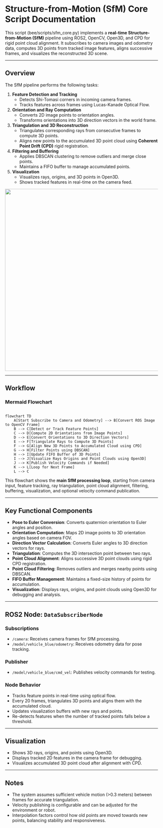 # Structure-from-Motion (SfM) Core Script Documentation

This script (bee/scripts/sfm_core.py) implements a **real-time Structure-from-Motion (SfM)** pipeline using ROS2, OpenCV, Open3D, and CPD for rigid point cloud alignment. It subscribes to camera images and odometry data, computes 3D points from tracked image features, aligns successive frames, and visualizes the reconstructed 3D scene.

---

## Overview

The SfM pipeline performs the following tasks:

1. **Feature Detection and Tracking**
    - Detects Shi-Tomasi corners in incoming camera frames.
    - Tracks features across frames using Lucas-Kanade Optical Flow.
2. **Orientation and Ray Computation**
    - Converts 2D image points to orientation angles.
    - Transforms orientations into 3D direction vectors in the world frame.
3. **Triangulation and 3D Reconstruction**
    - Triangulates corresponding rays from consecutive frames to compute 3D points.
    - Aligns new points to the accumulated 3D point cloud using **Coherent Point Drift (CPD)** rigid registration.
4. **Filtering and Buffering**
    - Applies DBSCAN clustering to remove outliers and merge close points.
    - Maintains a FIFO buffer to manage accumulated points.
5. **Visualization**
    - Visualizes rays, origins, and 3D points in Open3D.
    - Shows tracked features in real-time on the camera feed.

<p align="center">
    <img src="bee/sfm_practice/Transformers_Age_of_Extinction_Mega_1Step_Bumblebee_Figure_1/sfm demo.gif" width="600">
</p>

---

## Workflow

### Mermaid Flowchart

```mermaid

flowchart TD
    A[Start Subscribe to Camera and Odometry] --> B[Convert ROS Image to OpenCV Frame]
    B --> C[Detect or Track Feature Points]
    C --> D[Compute 2D Orientations from Image Points]
    D --> E[Convert Orientations to 3D Direction Vectors]
    E --> F[Triangulate Rays to Compute 3D Points]
    F --> G[Align New 3D Points to Accumulated Cloud using CPD]
    G --> H[Filter Points using DBSCAN]
    H --> I[Update FIFO Buffer of 3D Points]
    I --> J[Visualize Rays Origins and Point Clouds using Open3D]
    J --> K[Publish Velocity Commands if Needed]
    K --> L[Loop for Next Frame]
    L --> C

```

This flowchart shows the **main SfM processing loop**, starting from camera input, feature tracking, ray triangulation, point cloud alignment, filtering, buffering, visualization, and optional velocity command publication.

---

## Key Functional Components

- **Pose to Euler Conversion**: Converts quaternion orientation to Euler angles and position.
- **Orientation Computation**: Maps 2D image points to 3D orientation angles based on camera FOV.
- **Direction Vector Calculation**: Converts Euler angles to 3D direction vectors for rays.
- **Triangulation**: Computes the 3D intersection point between two rays.
- **Point Cloud Alignment**: Aligns successive 3D point clouds using rigid CPD registration.
- **Point Cloud Filtering**: Removes outliers and merges nearby points using DBSCAN.
- **FIFO Buffer Management**: Maintains a fixed-size history of points for accumulation.
- **Visualization**: Displays rays, origins, and point clouds using Open3D for debugging and analysis.

---

## ROS2 Node: `DataSubscriberNode`

### Subscriptions

- `/camera`: Receives camera frames for SfM processing.
- `/model/vehicle_blue/odometry`: Receives odometry data for pose tracking.

### Publisher

- `/model/vehicle_blue/cmd_vel`: Publishes velocity commands for testing.

### Node Behavior

- Tracks feature points in real-time using optical flow.
- Every 20 frames, triangulates 3D points and aligns them with the accumulated cloud.
- Updates visualization buffers with new rays and points.
- Re-detects features when the number of tracked points falls below a threshold.

---

## Visualization

- Shows 3D rays, origins, and points using Open3D.
- Displays tracked 2D features in the camera frame for debugging.
- Visualizes accumulated 3D point cloud after alignment with CPD.

---

## Notes

- The system assumes sufficient vehicle motion (>0.3 meters) between frames for accurate triangulation.
- Velocity publishing is configurable and can be adjusted for the environment or robot.
- Interpolation factors control how old points are moved towards new points, balancing stability and responsiveness.
